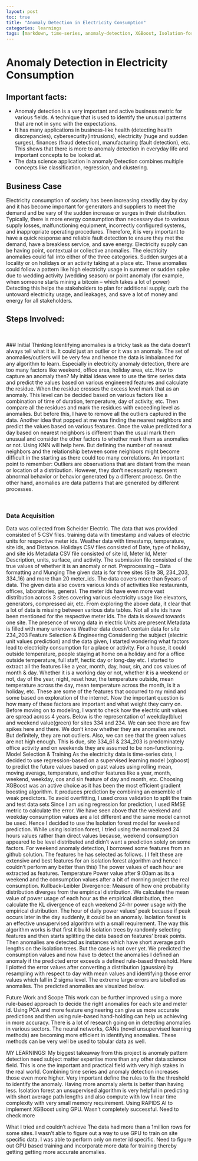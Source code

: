 ```yaml
---
layout: post
toc: true
title: "Anomaly Detection in Electricity Consumption"
categories: learnings
tags: [markdown, time-series, anomaly-detection, XGBoost, Isolation-forest, cudf, GPU, big-data, html, EDA, Plotly]
---
```


# Anomaly Detection in Electricity Consumption


## Important facts:
* Anomaly detection is a very important and active business metric for various fields. A technique that is used to identify the unusual patterns that are not in sync with the expectations.
* It has many applications in business-like health (detecting health discrepancies), cybersecurity(intrusions), electricity (huge and sudden surges), finances (fraud detection), manufacturing (fault detection), etc. This shows that there is more to anomaly detection in everyday life and important concepts to be looked at.
* The data science application in anomaly Detection combines multiple concepts like classification, regression, and clustering.


## Business Case
Electricity consumption of society has been increasing steadily day by day and it has become important for generators and suppliers to meet the demand and be vary of the sudden increase or surges in their distribution. 
Typically, there is more energy consumption than necessary due to various supply losses, malfunctioning equipment, incorrectly configured systems, and inappropriate operating procedures. Therefore, it is very important to have a quick response and reliable fault detection to ensure they met the demand, have a breakless service, and save energy.
Electricity supply can be having point, contextual or collective anomalies. The electricity anomalies could fall into either of the three categories. Sudden surges at a locality or on holidays or an activity taking at a place etc.
These anomalies could follow a pattern like high electricity usage in summer or sudden spike due to wedding activity (wedding season) or point anomaly (for example, when someone starts mining a bitcoin – which takes a lot of power)
Detecting this helps the stakeholders to plan for additional supply, curb the untoward electricity usage, and leakages, and save a lot of money and energy for all stakeholders.
 
## Steps Involved:
<p>&nbsp;</p>
### Initial Thinking
Identifying anomalies is a tricky task as the data doesn’t always tell what it is. It could just an outlier or it was an anomaly. The set of anomalies/outliers will be very few and hence the data is imbalanced for any algorithm to learn. Especially in electricity anomaly detection, there are too many factors like weekend, office area, holiday area, etc.
How to capture an anomaly then? My initial ideas were to use the time series data and predict the values based on various engineered features and calculate the residue. When the residue crosses the excess level mark that as an anomaly. This level can be decided based on various factors like a combination of time of duration, temperature, day of activity, etc. Then compare all the residues and mark the residues with exceeding level as anomalies. But before this, I have to remove all the outliers captured in the data.
Another idea that popped at me was finding the nearest neighbors and predict the values based on various features. Once the value predicted for a day based on nearest neighbors is different than the usual mark them unusual and consider the other factors to whether mark them as anomalies or not. Using KNN will help here. But defining the number of nearest neighbors and the relationship between some neighbors might become difficult in the starting as there could too many correlations.
An important point to remember: Outliers are observations that are distant from the mean or location of a distribution. However, they don’t necessarily represent abnormal behavior or behavior generated by a different process. On the other hand, anomalies are data patterns that are generated by different processes.
<p>&nbsp;</p>

### Data Acquisition
Data was collected from Scheider Electric.
The data that was provided consisted of 5 CSV files.
training data with timestamp and values of electric units for respective meter ids.
Weather data with timestamp, temperature, site ids, and Distance.
Holidays CSV files consisted of Date, type of holiday, and site ids
Metadata CSV file consisted of site Id, Meter Id, Meter Description, units, surface, and activity.
The submission file consisted of the true values of whether it is an anomaly or not.
Preprocessing – Data formatting and Munging
The given data is for three sites (Site 38, 234_203, 334_16) and more than 20 meter_ids. The data covers more than 5years of data. The given data also covers various kinds of activities like restaurants, offices, laboratories, general. The meter ids have even more vast distribution across 3 sites covering various electricity usage like elevators, generators, compressed air, etc.
From exploring the above data, it clear that a lot of data is missing between various data tables. Not all site ids have been mentioned for the respective meter ids.
The data is skewed towards one site.
The presence of wrong data in electric Units are present
Metadata is filled with many unknowns
Weather data doesn’t contain data for site 234_203
Feature Selection & Engineering
Considering the subject (electric unit values prediction) and the data given, I started wondering what factors lead to electricity consumption for a place or activity. For a house, it could outside temperature, people staying at home on a holiday and for a office outside temperature, full staff, hectic day or long-day etc.
I started to extract all the features like a year, month, day, hour, sin, and cos values of month & day. Whether it is a working day or not, whether it is a weekend or not, day of the year, night, reset hour, the temperature outside, mean temperature across the day, mean temperature across the month, is it a holiday, etc.
These are some of the features that occurred to my mind and some based on exploration of the internet.
Now the important question is how many of these factors are important and what weight they carry on.
Before moving on to modeling, I want to check how the electric unit values are spread across 4 years. Below is the representation of weekday(blue) and weekend value(green) for sites 334 and 234. We can see there are few spikes here and there. We don’t know whether they are anomalies are not. But definitely, they are not outliers.
Also, we can see that the green values are not high enough. This is due, site 334_61 & 234_203 is predominately office activity and on weekends they are assumed to be non-functioning.
Model Selection & Training
As the electricity data is time-series data, I decided to use regression-based on a supervised learning model (xgboost) to predict the future values based on past values using rolling mean, moving average, temperature, and other features like a year, month, weekend, weekday, cos and sin feature of day and month, etc.
Choosing XGBoost was an active choice as it has been the most efficient gradient boosting algorithm. It produces prediction by combining an ensemble of weak predictors. 
To avoid overfitting, I used cross validation to split the train and test data sets 
Since I am using regression for prediction, I used RMSE metric to calculate the error.
We have seen above that the weekend and weekday consumption values are a lot different and the same model cannot be used. Hence I decided to use the Isolation forest model for weekend prediction. While using isolation forest, I tried using the normalizaed 24 hours values rather than direct values because, weekend consumption appeared to be level distributed and didn’t want a prediction solely on some factors.
For weekend anomaly detection, I borrowed some features from an github solution. The features he has selected as follows. ( I felt these are extensive and best features for an isolation forest algorithm and hence I couldn’t perform any better than this)
The power values of each hour are extracted as features.
Temperature
Power value after 9:00am as its a weekend and the consumption values after a bit of morning project the real consumption.
Kullback-Leibler Divergence: Measure of how one probability distribution diverges from the empirical distribution. We calculate the mean value of power usage of each hour as the empirical distribution, then calculate the KL divergence of each weekend 24-hr power usage with the empirical distribution.
The hour of daily power values’ peak because if peak occurs later in the day suddenly, it could be an anomaly.
Isolation forest is an effective unsupervised algorithm with a small requirement. 
The way this algorithm works is that first it build isolation trees by randomly selecting features and then starts splitting the data based on features’ break points. Then anomalies are detected as instances which have short average path lengths on the isolation trees.
But the case is not over yet. We predicted the consumption values and now have to detect the anomalies
I defined an anomaly if the predicted error exceeds a defined rule-based threshold. 
Here I plotted the error values after converting a distribution (gaussian) by resampling with respect to day with mean values and identifying those error values which fall in 2 sigma level.
The extreme large errors are labelled as anomalies. 
The predicted anomalies are visuaized below.


Future Work and Scope
This work can be further improved using a more rule-based approach to decide the right anomalies for each site and meter id. Using PCA and more feature engineering can give us more accurate predictions and then using rule-based hand-holding can help us achieving in more accuracy.
There is a lot of research going on in detecting anomalies in various sectors. The neural networks, GANs (novel unsupervised learning methods) are becoming more efficient in identifying anomalies. These methods can be very well be used to tabular data as well.
 
MY LEARNINGS:
My biggest takeaway from this project is anomaly pattern detection need subject matter expertise more than any other data science field. 
This is one the important and practical field with very high stakes in the real world.
Combining time series and anomaly detection increases those even more higher. 
Very important define the rules to fix the threshold to identify the anomaly.
Having more anomaly alerts is better than having less.
Isolation forest an unsupervised algorithm is very helpful in predicting with short average path lengths and also compute with low linear time complexity with very small memory requirement. 
Using RAPIDS AI to implement XGBoost using GPU. Wasn’t completely successful. Need to check more

What I tried and couldn’t achieve
The data had more than a 1million rows for some sites. I wasn’t able to figure out a way to use GPU to train on site specific data. I was able to perform only on meter id specific. 
Need to figure out GPU based training and incorporate more data for training thereby getting getting more accurate anomalies.


